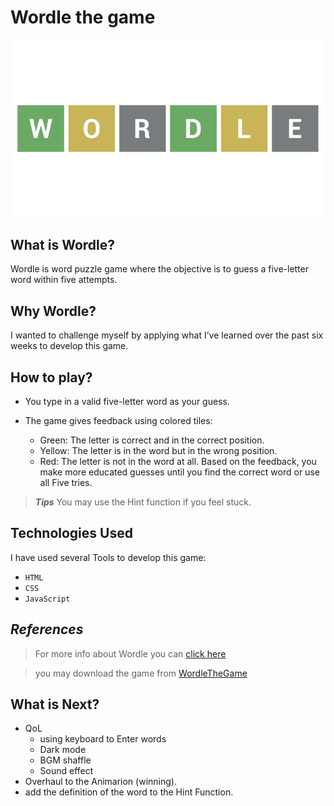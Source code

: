 # Wordle the game
![Wordle the Game](./assets/MDN/wordle.png)

## **What is Wordle?** <br>
Wordle is word puzzle game where the objective is to guess a five-letter word within five attempts. <br>

## **Why Wordle?**
I wanted to challenge myself by applying what I’ve learned over the past six weeks to develop this game.

## **How to play?**
+ You type in a valid five-letter word as your guess. 

+ The game gives feedback using colored tiles:
    + Green: The letter is correct and in the correct position.
    + Yellow: The letter is in the word but in the wrong position.
    + Red: The letter is not in the word at all.
Based on the feedback, you make more educated guesses until you find the correct word or use all Five tries. 
>***Tips*** You may use the Hint function if you feel stuck.

## Technologies Used
I have used several Tools to develop this game:
+ `HTML`
+ `CSS`
+ `JavaScript`

## *References*
>For more info about Wordle you can [click here](https://en.wikipedia.org/wiki/Wordle)

>you may download the game from [WordleTheGame](https://github.com/ibutaibeh/Wordle)

## What is Next?
+ QoL 
    + using keyboard to Enter words
    + Dark mode
    + BGM shaffle
    + Sound effect
+ Overhaul to the Animarion (winning).
+ add the definition of the word to the Hint Function.
